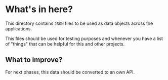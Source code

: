 # What's in here?

This directory contains `JSON` files to be used as data objects across the applications.

This files should be used for testing purposes and whenever you have a list of "things" that can be helpful for this and other projects.

## What to improve?

For next phases, this data should be converted to an own API.
